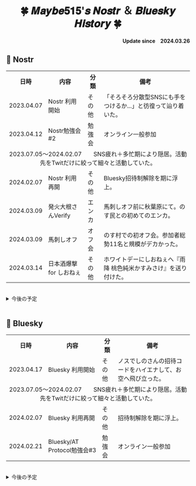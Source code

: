 <h1 align="center">🍀 𝑴𝒂𝒚𝒃𝒆𝟓𝟏𝟓'𝒔 𝑵𝒐𝒔𝒕𝒓 ＆ 𝑩𝒍𝒖𝒆𝒔𝒌𝒚 𝑯𝒊𝒔𝒕𝒐𝒓𝒚 🍀</h1>
<div align="right">
    <b>Update since　2024.03.26</b>
</div>

## 💜 Nostr
<table>
    <tr>
        <th>日時</th>
        <th>内容</th>
        <th>分類</th>
        <th>備考</th>
    </tr>
    <tr>
        <td>2023.04.07</td>
        <td>Nostr 利用開始</td>
        <td>その他</td>
        <td>「そろそろ分散型SNSにも手をつけるか...」と彷徨って辿り着いた。</td>
    </tr>
    <tr>
        <td>2023.04.12</td>
        <td>Nostr勉強会#2</td>
        <td>勉強会</td>
        <td>オンライン一般参加</td>
    </tr>
    <tr>
        <td align="center" colspan="4">2023.07.05～2024.02.07　　SNS疲れ＋多忙期により隠居。活動先をTwitだけに絞って細々と活動していた。</td>
    </tr>
    <tr>
        <td>2024.02.07</td>
        <td>Nostr 利用再開</td>
        <td>その他</td>
        <td>Bluesky招待制解除を期に浮上。</td>
    </tr> 
    <tr>
        <td>2024.03.09</td>
        <td>発火大根さんVerify</td>
        <td>エンカ</td>
        <td>馬刺しオフ前に秋葉原にて。のす民との初めてのエンカ。</td>
    </tr>    
    <tr>
        <td>2024.03.09</td>
        <td>馬刺しオフ</td>
        <td>オフ会</td>
        <td>のす村での初オフ会。参加者総勢11名と規模がデカかった。</td>
    </tr>
    <tr>
        <td>2024.03.14</td>
        <td>日本酒爆撃 for しおねぇ</td>
        <td>その他</td>
        <td>ホワイトデーにしおねぇへ『雨降 桃色純米かすみさけ』を送り付けた。</td>
    </tr> 
</table>
<br>
<details>
  <summary>今後の予定</summary>
  <ul>
    <li>【2024.04.27】　ときわ亭オフ（いくらどんさん起案）</li>
    <li>【2024.05.03】　馬刺しオフ（しおねぇ起案）</li>
    <li>【2024.05.04~05.06】　みずがめ座流星群（しのさん宅）</li>
    <li>【未定】　発火大根さんと酒クズ</li>
    <li>【未定】　こうほうニキと『麺屋ととのう。』スリップ入店</li>
    <li>【未定】　𝒀𝑶𝑲𝑶𝑯𝑨𝑴𝑨 𝑵𝑨𝑽𝒀𝑩𝑳𝑼𝑬 撮影会（りらさん起案）</li>
  </ul>
</details>
<br>

## 💙 Bluesky
<table>
    <tr>
        <th>日時</th>
        <th>内容</th>
        <th>分類</th>
        <th>備考</th>
    </tr>
    <tr>
        <td>2023.04.17</td>
        <td>Bluesky 利用開始</td>
        <td>その他</td>
        <td>ノスでしのさんの招待コードをハイエナして、お空へ飛び立った。</td>
    </tr>
    <tr>
        <td align="center" colspan="4">2023.07.05～2024.02.07　　SNS疲れ＋多忙期により隠居。活動先をTwitだけに絞って細々と活動していた。</td>
    </tr>    
    <tr>
        <td>2024.02.07</td>
        <td>Bluesky 利用再開</td>
        <td>その他</td>
        <td>招待制解除を期に浮上。</td>
    </tr>      
    <tr>
        <td>2024.02.21</td>
        <td>Bluesky/AT Protocol勉強会#3</td>
        <td>勉強会</td>
        <td>オンライン一般参加</td>
    </tr>            
</table>
<br>
<details>
  <summary>今後の予定</summary>
  <ul>
    <li>【2024.04.13】　Bluesky Meetup in Tokyo Vol.2（オンライン一般参加）</li>
    <li>【2024.04.14】　Bluesky Meetup in Osaka Vol.2（現地一般参加）</li>
  </ul>
</details>
